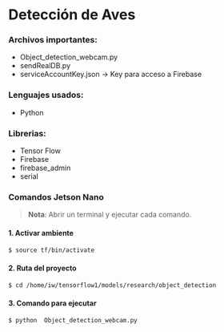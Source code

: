 # Detección de Aves

### Archivos importantes:
* Object_detection_webcam.py
* sendRealDB.py 
* serviceAccountKey.json  -> Key para acceso a Firebase
### Lenguajes usados:

* Python 

### Librerias:
* Tensor Flow
* Firebase
* firebase_admin
* serial

### Comandos Jetson Nano
> **Nota**: Abrir un terminal y ejecutar cada comando.
#### 1. Activar ambiente
```bash
$ source tf/bin/activate
```
#### 2. Ruta del proyecto
```bash
$ cd /home/iw/tensorflow1/models/research/object_detection
```
#### 3. Comando para ejecutar
```bash
$ python  Object_detection_webcam.py
```

